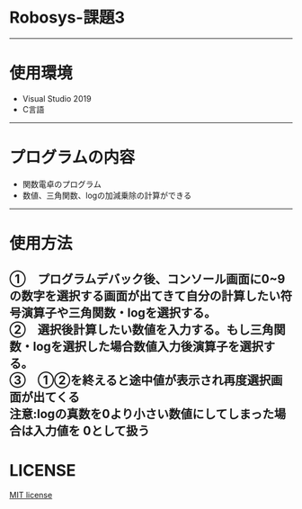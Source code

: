 # Robosys-課題3   
---
# 使用環境
* Visual Studio 2019
* C言語
---
# プログラムの内容
* 関数電卓のプログラム   
* 数値、三角関数、logの加減乗除の計算ができる   
---
# 使用方法   

①　プログラムデバック後、コンソール画面に0~9の数字を選択する画面が出てきて自分の計算したい符号演算子や三角関数・logを選択する。   
②　選択後計算したい数値を入力する。もし三角関数・logを選択した場合数値入力後演算子を選択する。   
③　①②を終えると途中値が表示され再度選択画面が出てくる   
注意:logの真数を0より小さい数値にしてしまった場合は入力値を 0として扱う   
---
# LICENSE
[MIT license](https://github.com/tadanohiroyuki/Robosys-3/blob/master/LICENSE)
